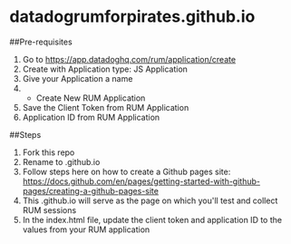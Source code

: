 # datadogrumforpirates.github.io

##Pre-requisites

1. Go to https://app.datadoghq.com/rum/application/create
2. Create with Application type: JS Application
3. Give your Application a name
4. + Create New RUM Application
5. Save the Client Token from RUM Application
6. Application ID from RUM Application

##Steps
1. Fork this repo
2. Rename to <yourGitHubusername>.github.io
3. Follow steps here on how to create a Github pages site: https://docs.github.com/en/pages/getting-started-with-github-pages/creating-a-github-pages-site
4. This <yourGitHubusername>.github.io will serve as the page on which you'll test and collect RUM sessions
5. In the index.html file, update the client token and application ID to the values from your RUM application
